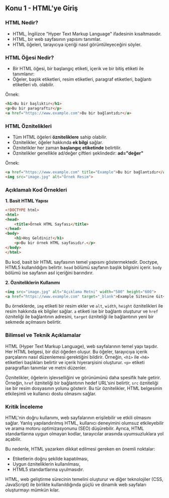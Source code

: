 ## Konu 1 - HTML'ye Giriş

### HTML Nedir?

- HTML, İngilizce "Hyper Text Markup Language" ifadesinin kısaltmasıdır.
- HTML, bir web sayfasının yapısını tanımlar.
- HTML öğeleri, tarayıcıya içeriği nasıl görüntüleyeceğini söyler.

### HTML Öğesi Nedir?

- Bir HTML öğesi, bir başlangıç etiketi, içerik ve bir bitiş etiketi ile tanımlanır:
- Öğeler, başlık etiketleri, resim etiketleri, paragraf etiketleri, bağlantı etiketleri vb. olabilir.

Örnek:

```html
<h1>Bu bir başlıktır</h1>
<p>Bu bir paragraftır</p>
<a href="https://www.example.com">Bu bir bağlantıdır</a>
```

### HTML Öznitelikleri

- Tüm HTML öğeleri **özniteliklere** sahip olabilir.
- Öznitelikler, öğeler hakkında **ek bilgi** sağlar.
- Öznitelikler her zaman **başlangıç etiketinde** belirtilir.
- Öznitelikler genellikle ad/değer çiftleri şeklindedir: **ad="değer"**

Örnek:

```html
<a href="https://www.example.com" title="Example">Bu bir bağlantıdır</a>
<img src="image.jpg" alt="Örnek Resim">
```

### Açıklamalı Kod Örnekleri

**1. Basit HTML Yapısı**

```html
<!DOCTYPE html>
<html>
<head>
    <title>Örnek HTML Sayfası</title>
</head>
<body>
    <h1>Hoş Geldiniz!</h1>
    <p>Bu bir örnek HTML sayfasıdır.</p>
</body>
</html>
```

Bu kod, basit bir HTML sayfasının temel yapısını göstermektedir. Doctype, HTML5 kullanıldığını belirtir. `head` bölümü sayfanın başlık bilgisini içerir. `body` bölümü ise sayfanın asıl içeriğini barındırır.

**2. Özniteliklerin Kullanımı**

```html
<img src="image.jpg" alt="Açıklama Metni" width="500" height="600">
<a href="https://www.example.com" target="_blank">Example Sitesine Git</a>
```

Bu örneklerde, `img` etiketi bir resim ekler ve `alt`, `width`, `height` öznitelikleri ile resim hakkında ek bilgiler sağlar. `a` etiketi ise bir bağlantı oluşturur ve `href` özniteliği ile bağlantının adresini, `target` özniteliği ile bağlantının yeni bir sekmede açılmasını belirtir.

### Bilimsel ve Teknik Açıklamalar

HTML (Hyper Text Markup Language), web sayfalarının temel yapı taşıdır. Her HTML belgesi, bir dizi öğeden oluşur. Bu öğeler, tarayıcıya içerik parçalarını nasıl düzenlemesi gerektiğini bildirir. Örneğin, `<h1>` ile `<h6>` etiketleri başlıkları belirtir ve içerik hiyerarşisini oluşturur. `<p>` etiketi paragrafları tanımlar ve metni düzenler.

Öznitelikler, öğelerin işlevselliğini ve görünümünü daha spesifik hale getirir. Örneğin, `href` özniteliği bir bağlantının hedef URL'sini belirtir, `src` özniteliği ise bir resim dosyasının yolunu gösterir. Bu tür öznitelikler, HTML belgesinin etkileşimli ve kullanıcı dostu olmasını sağlar.

### Kritik İnceleme

HTML'nin doğru kullanımı, web sayfalarının erişilebilir ve etkili olmasını sağlar. Yanlış yapılandırılmış HTML, kullanıcı deneyimini olumsuz etkileyebilir ve arama motoru optimizasyonunu (SEO) düşürebilir. Ayrıca, HTML standartlarına uygun olmayan kodlar, tarayıcılar arasında uyumsuzluklara yol açabilir.

Bu nedenle, HTML yazarken dikkat edilmesi gereken en önemli noktalar:

- Etiketlerin doğru şekilde kapatılması,
- Uygun özniteliklerin kullanılması,
- HTML5 standartlarına uyulmasıdır.

HTML, web geliştirme sürecinin temelini oluşturur ve diğer teknolojiler (CSS, JavaScript) ile birlikte kullanıldığında güçlü ve dinamik web sayfaları oluşturmayı mümkün kılar.
